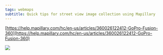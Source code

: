 ```yaml
---
tags: webmaps
subtitle: Quick tips for street view image collection using Mapillary
---
```


[https://help.mapillary.com/hc/en-us/articles/360026122412-GoPro-Fusion-360](https://help.mapillary.com/hc/en-us/articles/360026122412-GoPro-Fusion-360)

![](/wiki/assets/img/Screen%20Shot%202019-05-21%20at%2010.45.17%20AM.png)
